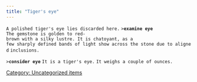```yaml
---
title: "Tiger's eye"
---
```


`A polished tiger's eye lies discarded here.`
`>`**`examine eye`**
`The gemstone is golden to red-brown with a silky lustre. It is chatoyant, as a`
`few sharply defined bands of light show across the stone due to aligned`
`inclusions.`

`>`**`consider eye`**
`It is a tiger's eye.`
`It weighs a couple of ounces.`

[Category: Uncategorized
items](Category:_Uncategorized_items "wikilink")